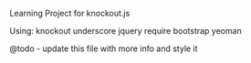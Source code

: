 Learning Project for knockout.js

Using:
knockout
underscore
jquery
require
bootstrap
yeoman

@todo - update this file with more info and style it